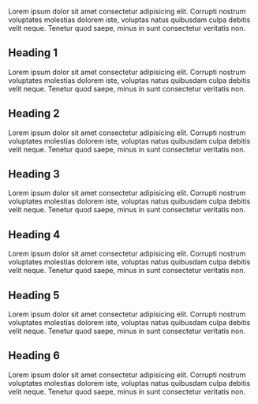 Lorem ipsum dolor sit amet consectetur adipisicing elit. Corrupti
nostrum voluptates molestias dolorem iste, voluptas natus quibusdam
culpa debitis velit neque. Tenetur quod saepe, minus in sunt
consectetur veritatis non.

## Heading 1

Lorem ipsum dolor sit amet consectetur adipisicing elit. Corrupti
nostrum voluptates molestias dolorem iste, voluptas natus quibusdam
culpa debitis velit neque. Tenetur quod saepe, minus in sunt
consectetur veritatis non.

## Heading 2

Lorem ipsum dolor sit amet consectetur adipisicing elit. Corrupti
nostrum voluptates molestias dolorem iste, voluptas natus quibusdam
culpa debitis velit neque. Tenetur quod saepe, minus in sunt
consectetur veritatis non.

## Heading 3

Lorem ipsum dolor sit amet consectetur adipisicing elit. Corrupti
nostrum voluptates molestias dolorem iste, voluptas natus quibusdam
culpa debitis velit neque. Tenetur quod saepe, minus in sunt
consectetur veritatis non.

## Heading 4

Lorem ipsum dolor sit amet consectetur adipisicing elit. Corrupti
nostrum voluptates molestias dolorem iste, voluptas natus quibusdam
culpa debitis velit neque. Tenetur quod saepe, minus in sunt
consectetur veritatis non.

## Heading 5

Lorem ipsum dolor sit amet consectetur adipisicing elit. Corrupti
nostrum voluptates molestias dolorem iste, voluptas natus quibusdam
culpa debitis velit neque. Tenetur quod saepe, minus in sunt
consectetur veritatis non.

## Heading 6

Lorem ipsum dolor sit amet consectetur adipisicing elit. Corrupti
nostrum voluptates molestias dolorem iste, voluptas natus quibusdam
culpa debitis velit neque. Tenetur quod saepe, minus in sunt
consectetur veritatis non.